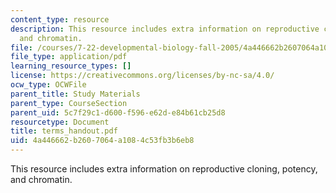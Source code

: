 ```yaml
---
content_type: resource
description: This resource includes extra information on reproductive cloning, potency,
  and chromatin.
file: /courses/7-22-developmental-biology-fall-2005/4a446662b2607064a1084c53fb3b6eb8_terms_handout.pdf
file_type: application/pdf
learning_resource_types: []
license: https://creativecommons.org/licenses/by-nc-sa/4.0/
ocw_type: OCWFile
parent_title: Study Materials
parent_type: CourseSection
parent_uid: 5c7f29c1-d600-f596-e62d-e84b61cb25d8
resourcetype: Document
title: terms_handout.pdf
uid: 4a446662-b260-7064-a108-4c53fb3b6eb8
---
```

This resource includes extra information on reproductive cloning, potency, and chromatin.